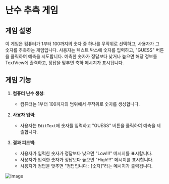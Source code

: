 # 난수 추측 게임

## 게임 설명

이 게임은 컴퓨터가 1부터 100까지의 숫자 중 하나를 무작위로 선택하고, 사용자가 그 숫자를 추측하는 게임입니다. 사용자는 텍스트 박스에 숫자를 입력하고, "GUESS" 버튼을 클릭하여 예측을 시도합니다. 예측한 숫자가 정답보다 낮거나 높으면 해당 정보를 TextView에 출력하고, 정답을 맞추면 축하 메시지가 표시됩니다.

## 게임 기능

1. **컴퓨터 난수 생성**:
    - 컴퓨터는 1부터 100까지의 범위에서 무작위로 숫자를 생성합니다.
  
2. **사용자 입력**:
    - 사용자는 `EditText`에 숫자를 입력하고 "GUESS" 버튼을 클릭하여 예측을 제출합니다.
  
3. **결과 피드백**:
    - 사용자가 입력한 숫자가 정답보다 낮으면 "Low!!!" 메시지를 표시합니다.
    - 사용자가 입력한 숫자가 정답보다 높으면 "High!!!" 메시지를 표시합니다.
    - 사용자가 정답을 맞추면 "정답입니다 : [숫자]"라는 메시지가 출력됩니다.

![Image](https://github.com/user-attachments/assets/86782570-ff78-4d65-8843-b0fc27cb51c9)
